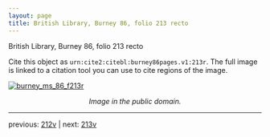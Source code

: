 ```yaml
---
layout: page
title: British Library, Burney 86, folio 213 recto
---
```


British Library, Burney 86, folio 213 recto

Cite this object as `urn:cite2:citebl:burney86pages.v1:213r`.  The full image is linked to a citation tool you can use to cite regions of the image.

[![burney_ms_86_f213r](http://www.homermultitext.org/iipsrv?IIIF=/project/homer/pyramidal/deepzoom/citebl/burney86imgs/v1/burney_ms_86_f213r.tif/full/800,/0/default.jpg)](http://www.homermultitext.org/ict2/?urn=urn:cite2:citebl:burney86imgs.v1:burney_ms_86_f213r) 

<p style="text-align: center; font-style: italic;">Image in the public domain.</p>

---

previous: [212v](../212v/) | next: [213v](../213v/)